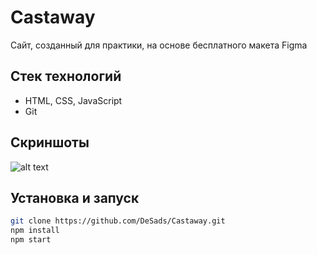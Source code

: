 # Castaway

Сайт, созданный для практики, на основе бесплатного макета Figma

## Стек технологий
- HTML, CSS, JavaScript
- Git

## Скриншоты 
![alt text](image.png)

## Установка и запуск

```bash 
git clone https://github.com/DeSads/Castaway.git 
npm install
npm start
```
